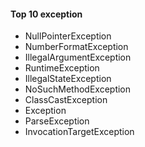 #### Top 10 exception
  * NullPointerException
  * NumberFormatException
  * IllegalArgumentException
  * RuntimeException
  * IllegalStateException
  * NoSuchMethodException
  * ClassCastException
  * Exception
  * ParseException
  * InvocationTargetException

